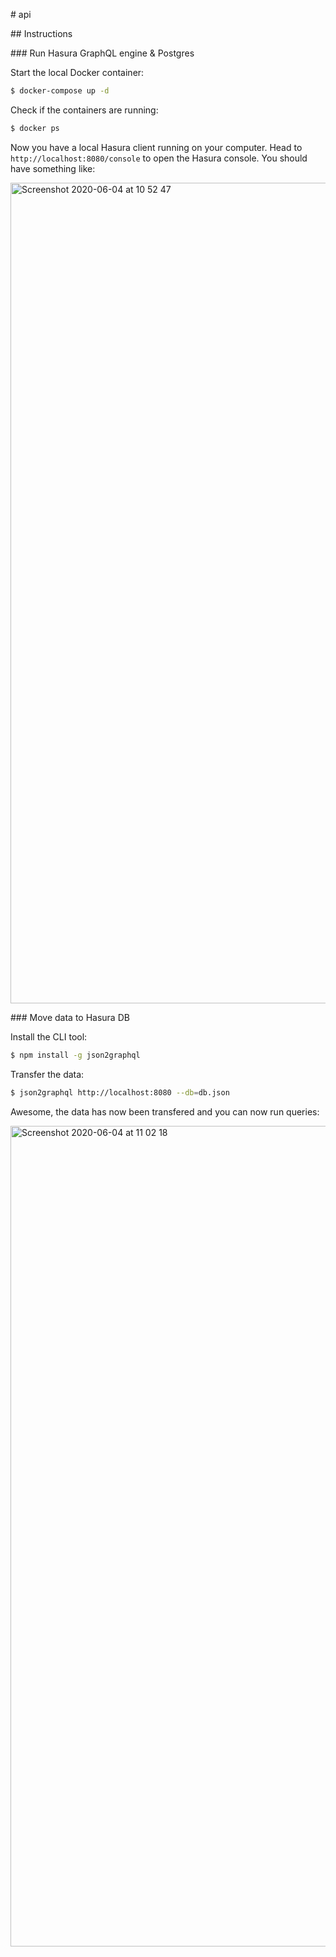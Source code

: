 # api

## Instructions

### Run Hasura GraphQL engine & Postgres

Start the local Docker container:

```sh
$ docker-compose up -d
```

Check if the containers are running:

```sh
$ docker ps
```

Now you have a local Hasura client running on your computer. Head to `http://localhost:8080/console` to open the Hasura console. You should have something like:

<img width="1313" alt="Screenshot 2020-06-04 at 10 52 47" src="https://user-images.githubusercontent.com/62398724/83742693-a3452180-a651-11ea-81e1-e77f56b9c343.png">

### Move data to Hasura DB

Install the CLI tool:

```sh
$ npm install -g json2graphql
```

Transfer the data:

```sh
$ json2graphql http://localhost:8080 --db=db.json
```

Awesome, the data has now been transfered and you can now run queries:

<img width="1313" alt="Screenshot 2020-06-04 at 11 02 18" src="https://user-images.githubusercontent.com/62398724/83743676-f4a1e080-a652-11ea-86b3-f2615d6fcf8a.png">
